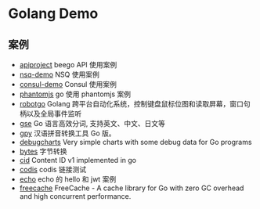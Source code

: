 
Golang Demo
==============

## 案例
- [apiproject](apiproject) beego API 使用案例
- [nsq-demo](nsq-demo) NSQ 使用案例
- [consul-demo](consul) Consul 使用案例
- [phantomjs](phantomjs) go 使用 phantomjs 案例
- [robotgo](robotgo) Golang 跨平台自动化系统，控制键盘鼠标位图和读取屏幕，窗口句柄以及全局事件监听
- [gse](gse) Go 语言高效分词, 支持英文、中文、日文等
- [gpy](gpy) 汉语拼音转换工具 Go 版。
- [debugcharts](debugcharts) Very simple charts with some debug data for Go programs
- [bytes](bytes) 字节转换
- [cid](cid) Content ID v1 implemented in go
- [codis](codis) codis 链接测试
- [echo](echo) echo 的 hello 和 jwt 案例
- [freecache](freecache) FreeCache - A cache library for Go with zero GC overhead and high concurrent performance.
